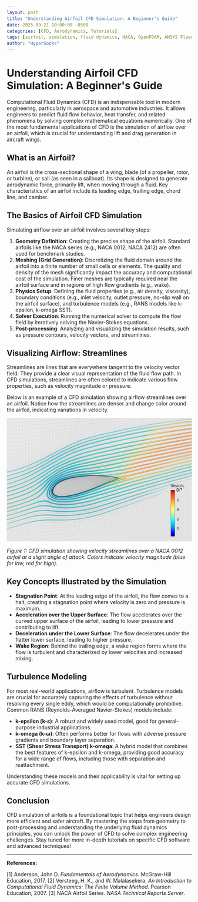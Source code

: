 ```yaml
---
layout: post
title: "Understanding Airfoil CFD Simulation: A Beginner's Guide"
date: 2025-09-21 10:00:00 -0500
categories: [CFD, Aerodynamics, Tutorials]
tags: [airfoil, simulation, fluid dynamics, NACA, OpenFOAM, ANSYS Fluent]
author: "HyperSocks"
---
```


# Understanding Airfoil CFD Simulation: A Beginner's Guide

Computational Fluid Dynamics (CFD) is an indispensable tool in modern engineering, particularly in aerospace and automotive industries. It allows engineers to predict fluid flow behavior, heat transfer, and related phenomena by solving complex mathematical equations numerically. One of the most fundamental applications of CFD is the simulation of airflow over an airfoil, which is crucial for understanding lift and drag generation in aircraft wings.

## What is an Airfoil?

An airfoil is the cross-sectional shape of a wing, blade (of a propeller, rotor, or turbine), or sail (as seen in a sailboat). Its shape is designed to generate aerodynamic force, primarily lift, when moving through a fluid. Key characteristics of an airfoil include its leading edge, trailing edge, chord line, and camber.

## The Basics of Airfoil CFD Simulation

Simulating airflow over an airfoil involves several key steps:

1.  **Geometry Definition**: Creating the precise shape of the airfoil. Standard airfoils like the NACA series (e.g., NACA 0012, NACA 2412) are often used for benchmark studies.
2.  **Meshing (Grid Generation)**: Discretizing the fluid domain around the airfoil into a finite number of small cells or elements. The quality and density of the mesh significantly impact the accuracy and computational cost of the simulation. Finer meshes are typically required near the airfoil surface and in regions of high flow gradients (e.g., wake).
3.  **Physics Setup**: Defining the fluid properties (e.g., air density, viscosity), boundary conditions (e.g., inlet velocity, outlet pressure, no-slip wall on the airfoil surface), and turbulence models (e.g., RANS models like k-epsilon, k-omega SST).
4.  **Solver Execution**: Running the numerical solver to compute the flow field by iteratively solving the Navier-Stokes equations.
5.  **Post-processing**: Analyzing and visualizing the simulation results, such as pressure contours, velocity vectors, and streamlines.

## Visualizing Airflow: Streamlines

Streamlines are lines that are everywhere tangent to the velocity vector field. They provide a clear visual representation of the fluid flow path. In CFD simulations, streamlines are often colored to indicate various flow properties, such as velocity magnitude or pressure.

Below is an example of a CFD simulation showing airflow streamlines over an airfoil. Notice how the streamlines are denser and change color around the airfoil, indicating variations in velocity.

![CFD Simulation of Airflow over an Airfoil](/assets/images/airfoil_cfd_simulation.png)

*Figure 1: CFD simulation showing velocity streamlines over a NACA 0012 airfoil at a slight angle of attack. Colors indicate velocity magnitude (blue for low, red for high).*

## Key Concepts Illustrated by the Simulation

*   **Stagnation Point**: At the leading edge of the airfoil, the flow comes to a halt, creating a stagnation point where velocity is zero and pressure is maximum.
*   **Acceleration over the Upper Surface**: The flow accelerates over the curved upper surface of the airfoil, leading to lower pressure and contributing to lift.
*   **Deceleration under the Lower Surface**: The flow decelerates under the flatter lower surface, leading to higher pressure.
*   **Wake Region**: Behind the trailing edge, a wake region forms where the flow is turbulent and characterized by lower velocities and increased mixing.

## Turbulence Modeling

For most real-world applications, airflow is turbulent. Turbulence models are crucial for accurately capturing the effects of turbulence without resolving every single eddy, which would be computationally prohibitive. Common RANS (Reynolds-Averaged Navier-Stokes) models include:

*   **k-epsilon (k-ε)**: A robust and widely used model, good for general-purpose industrial applications.
*   **k-omega (k-ω)**: Often performs better for flows with adverse pressure gradients and boundary layer separation.
*   **SST (Shear Stress Transport) k-omega**: A hybrid model that combines the best features of k-epsilon and k-omega, providing good accuracy for a wide range of flows, including those with separation and reattachment.

Understanding these models and their applicability is vital for setting up accurate CFD simulations.

## Conclusion

CFD simulation of airfoils is a foundational topic that helps engineers design more efficient and safer aircraft. By mastering the steps from geometry to post-processing and understanding the underlying fluid dynamics principles, you can unlock the power of CFD to solve complex engineering challenges. Stay tuned for more in-depth tutorials on specific CFD software and advanced techniques!

---

**References:**

[1] Anderson, John D. *Fundamentals of Aerodynamics*. McGraw-Hill Education, 2017.
[2] Versteeg, H. K., and W. Malalasekera. *An Introduction to Computational Fluid Dynamics: The Finite Volume Method*. Pearson Education, 2007.
[3] NACA Airfoil Series. *NASA Technical Reports Server*.

